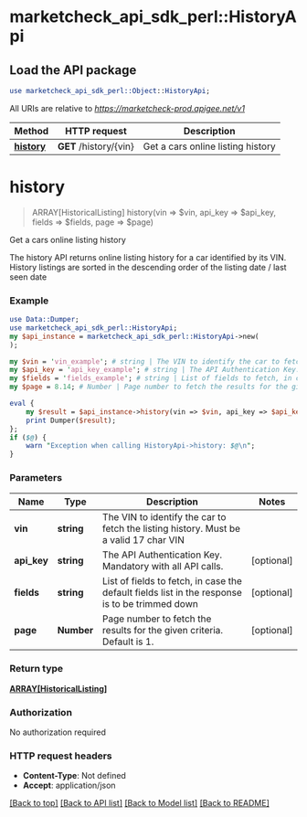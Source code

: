 # marketcheck_api_sdk_perl::HistoryApi

## Load the API package
```perl
use marketcheck_api_sdk_perl::Object::HistoryApi;
```

All URIs are relative to *https://marketcheck-prod.apigee.net/v1*

Method | HTTP request | Description
------------- | ------------- | -------------
[**history**](HistoryApi.md#history) | **GET** /history/{vin} | Get a cars online listing history


# **history**
> ARRAY[HistoricalListing] history(vin => $vin, api_key => $api_key, fields => $fields, page => $page)

Get a cars online listing history

The history API returns online listing history for a car identified by its VIN. History listings are sorted in the descending order of the listing date / last seen date

### Example 
```perl
use Data::Dumper;
use marketcheck_api_sdk_perl::HistoryApi;
my $api_instance = marketcheck_api_sdk_perl::HistoryApi->new(
);

my $vin = 'vin_example'; # string | The VIN to identify the car to fetch the listing history. Must be a valid 17 char VIN
my $api_key = 'api_key_example'; # string | The API Authentication Key. Mandatory with all API calls.
my $fields = 'fields_example'; # string | List of fields to fetch, in case the default fields list in the response is to be trimmed down
my $page = 8.14; # Number | Page number to fetch the results for the given criteria. Default is 1.

eval { 
    my $result = $api_instance->history(vin => $vin, api_key => $api_key, fields => $fields, page => $page);
    print Dumper($result);
};
if ($@) {
    warn "Exception when calling HistoryApi->history: $@\n";
}
```

### Parameters

Name | Type | Description  | Notes
------------- | ------------- | ------------- | -------------
 **vin** | **string**| The VIN to identify the car to fetch the listing history. Must be a valid 17 char VIN | 
 **api_key** | **string**| The API Authentication Key. Mandatory with all API calls. | [optional] 
 **fields** | **string**| List of fields to fetch, in case the default fields list in the response is to be trimmed down | [optional] 
 **page** | **Number**| Page number to fetch the results for the given criteria. Default is 1. | [optional] 

### Return type

[**ARRAY[HistoricalListing]**](HistoricalListing.md)

### Authorization

No authorization required

### HTTP request headers

 - **Content-Type**: Not defined
 - **Accept**: application/json

[[Back to top]](#) [[Back to API list]](../README.md#documentation-for-api-endpoints) [[Back to Model list]](../README.md#documentation-for-models) [[Back to README]](../README.md)

